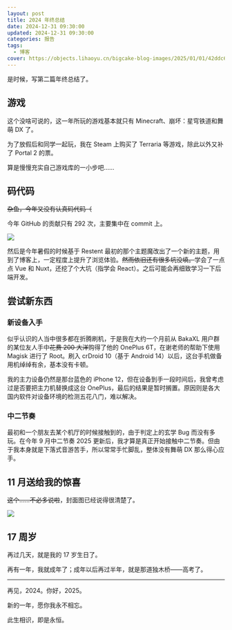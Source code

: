 ```yaml
---
layout: post
title: 2024 年终总结
date: 2024-12-31 09:30:00
updated: 2024-12-31 09:30:00
categories: 报告
tags:
  - 博客
cover: https://objects.lihaoyu.cn/bigcake-blog-images/2025/01/01/42ddc6ddd94e8.webp
---
```


是时候，写第二篇年终总结了。

<!-- more -->

## 游戏

这个没啥可说的，这一年所玩的游戏基本就只有 Minecraft、崩坏：星穹铁道和舞萌 DX 了。

为了放假后和同学一起玩，我在 Steam 上购买了 Terraria 等游戏，除此以外又补了 Portal 2 的票。

算是慢慢充实自己游戏库的一小步吧……

## 码代码

~~杂鱼，今年又没有认真码代码（~~

今年 GitHub 的贡献只有 292 次，主要集中在 commit 上。

![](https://objects.lihaoyu.cn/bigcake-blog-images/2025/01/01/e783c52c870f9fd83ddf95b4537c4721.webp)

然后是今年暑假的时候基于 Restent 最初的那个主题魔改出了一个新的主题，用到了博客上，一定程度上提升了浏览体验。~~然而依旧还有很多坑没填。~~学会了一点点 Vue 和 Nuxt，还挖了个大坑（指学会 React）。之后可能会再细致学习一下后端开发。

## 尝试新东西

### 新设备入手

似乎认识的人当中很多都在折腾刷机，于是我在大约一个月前从 BakaXL 用户群的某位友人手中~~花费 200 大洋~~购得了他的 OnePlus 6T，在谢老师的帮助下使用 Magisk 进行了 Root。刷入 crDroid 10（基于 Android 14）以后，这台手机做备用机绰绰有余，基本没有卡顿。

我的主力设备仍然是那台蓝色的 iPhone 12，但在设备到手一段时间后，我曾考虑过是否要把主力机替换成这台 OnePlus，最后的结果是暂时搁置。原因则是各大国内软件对设备环境的检测五花八门，难以解决。

### 中二节奏

最初和一个朋友去某个机厅的时候接触到的，由于判定上的玄学 Bug 而没有多玩。在今年 9 月中二节奏 2025 更新后，我才算是真正开始接触中二节奏。但由于我本身就是下落式音游苦手，所以常常手忙脚乱，整体没有舞萌 DX 那么得心应手。

## 11 月送给我的惊喜

~~这个……不必多说啦~~，封面图已经说得很清楚了。

![](https://objects.lihaoyu.cn/bigcake-blog-images/2025/01/01/22dcbeb5078f73f809a102c348e3230e.webp)

## 17 周岁

再过几天，就是我的 17 岁生日了。

再有一年，我就成年了；成年以后再过半年，就是那道独木桥——高考了。

---

再见，2024。你好，2025。

新的一年，愿你我永不相忘。

此生相识，即是永恒。
